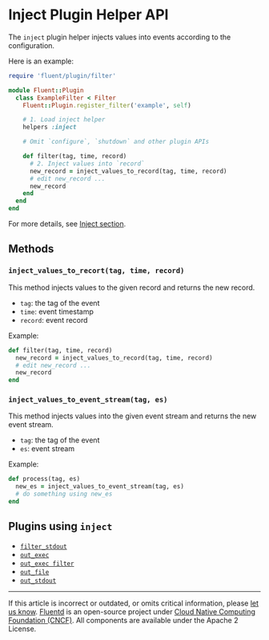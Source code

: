 # Inject Plugin Helper API

The `inject` plugin helper injects values into events according to the
configuration.

Here is an example:

```rb
require 'fluent/plugin/filter'

module Fluent::Plugin
  class ExampleFilter < Filter
    Fluent::Plugin.register_filter('example', self)

    # 1. Load inject helper
    helpers :inject

    # Omit `configure`, `shutdown` and other plugin APIs

    def filter(tag, time, record)
      # 2. Inject values into `record`
      new_record = inject_values_to_record(tag, time, record)
      # edit new_record ...
      new_record
    end
  end
end
```

For more details, see [Inject section](/configuration/inject-section.md).


## Methods


### `inject_values_to_recort(tag, time, record)`

This method injects values to the given record and returns the new record.

-   `tag`: the tag of the event
-   `time`: event timestamp
-   `record`: event record

Example:

```rb
def filter(tag, time, record)
  new_record = inject_values_to_record(tag, time, record)
  # edit new_record ...
  new_record
end
```


### `inject_values_to_event_stream(tag, es)`

This method injects values into the given event stream and returns the new event
stream.

-   `tag`: the tag of the event
-   `es`: event stream

Example:

```rb
def process(tag, es)
  new_es = inject_values_to_event_stream(tag, es)
  # do something using new_es
end
```


## Plugins using `inject`

-   [`filter_stdout`](/plugins/filter/stdout.md)
-   [`out_exec`](/plugins/output/exec.md)
-   [`out_exec filter`](/plugins/output/exec_filter.md)
-   [`out_file`](/plugins/output/file.md)
-   [`out_stdout`](/plugins/output/stdout.md)


------------------------------------------------------------------------

If this article is incorrect or outdated, or omits critical information, please
[let us know](https://github.com/fluent/fluentd-docs-gitbook/issues?state=open).
[Fluentd](http://www.fluentd.org/) is an open-source project under
[Cloud Native Computing Foundation (CNCF)](https://cncf.io/). All components are
available under the Apache 2 License.